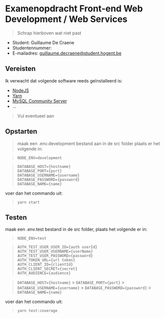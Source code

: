# Examenopdracht Front-end Web Development / Web Services

> Schrap hierboven wat niet past

- Student: Guillaume De Craene
- Studentennummer: 
- E-mailadres: guillaume.decraene@student.hogent.be

## Vereisten

Ik verwacht dat volgende software reeds geïnstalleerd is:

- [NodeJS](https://nodejs.org)
- [Yarn](https://yarnpkg.com)
- [MySQL Community Server](https://dev.mysql.com/downloads/mysql/)
- ...

> Vul eventueel aan

## Opstarten

> maak een .env.development bestand aan in de src folder
> plaats er het volgende in:

> `NODE_ENV=development`

> `DATABASE_HOST={hostname}`  
> `DATABASE_PORT={port}`  
> `DATABASE_USERNAME={username}`  
> `DATABASE_PASSWORD={password}`  
> `DATABASE_NAME={name}`

voer dan het commando uit:

> `yarn start`

## Testen

maak een .env.test bestand in de src folder,
plaats het volgende er in:

> `NODE_ENV=test`

> `AUTH_TEST_USER_USER_ID={auth userId}`  
> `AUTH_TEST_USER_USERNAME={userName}`  
> `AUTH_TEST_USER_PASSWORD={password}`  
> `AUTH_TOKEN_URL={url token}`  
> `AUTH_CLIENT_ID={clientId}`  
> `AUTH_CLIENT_SECRET={secret}`  
> `AUTH_AUDIENCE={audience}`

> `DATABASE_HOST={hostname}` > `DATABASE_PORT={port}` > `DATABASE_USERNAME={username}` > `DATABASE_PASSWORD={password}` > `DATABASE_NAME={name}`

voer dan het commando uit:

> `yarn test:coverage`

